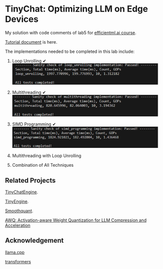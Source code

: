 # TinyChat: Optimizing LLM on Edge Devices

My solution with code comments of lab5 for [efficientml.ai course](https://efficientml.ai/).

[Tutorial document](https://docs.google.com/document/d/13IaTfPKjp0KiSBEhPdX9IxgXMIAZfiFjor37OWQJhMM/edit?usp=sharing) is here.

The implementations needed to be completed in this lab include:
1. Loop Unrolling ✔
![loop_unrolling](figs/loop_unrolling.png)

2. Multithreading ✔
![multithreading](figs/multithreading.png)

3. SIMD Programming ✔
![simd_programming](figs/simd_programming.png)

4. Multithreading with Loop Unrolling
5. Combination of All Techniques

## Related Projects

[TinyChatEngine](https://github.com/mit-han-lab/TinyChatEngine).

[TinyEngine](https://github.com/mit-han-lab/tinyengine).

[Smoothquant](https://github.com/mit-han-lab/smoothquant).

[AWQ: Activation-aware Weight Quantization for LLM Compression and Acceleration](https://github.com/mit-han-lab/llm-awq)

## Acknowledgement

[llama.cpp](https://github.com/ggerganov/llama.cpp)

[transformers](https://github.com/huggingface/transformers)
